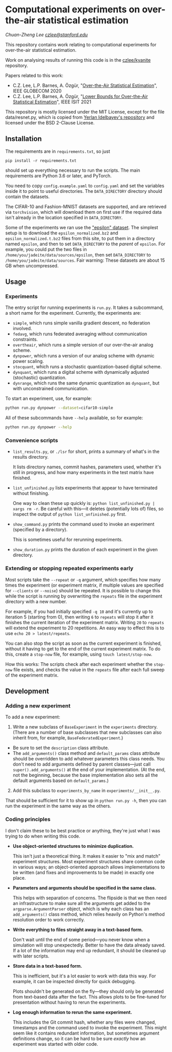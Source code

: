 Computational experiments on over-the-air statistical estimation
================================================================

_Chuan-Zheng Lee <czlee@stanford.edu>_

This repository contains work relating to computational experiments for over-the-air statistical estimation.

Work on analysing results of running this code is in the [czlee/kyanite](https://github.com/czlee/kyanite) repository.

Papers related to this work:

- C.Z. Lee, L.P. Barnes, A. Özgür, "[Over-the-Air Statistical Estimation](https://ieeexplore.ieee.org/document/9322345)", IEEE GLOBECOM 2020
- C.Z. Lee, L.P. Barnes, A. Özgür, "[Lower Bounds for Over-the-Air Statistical Estimation](https://2021.ieee-isit.org/Papers/ViewPaper.asp?PaperNum=1944)", IEEE ISIT 2021

This repository is mostly licensed under the MIT License, except for the file data/resnet.py, which is copied from [Yerlan Idelbayev's repository](https://github.com/akamaster/pytorch_resnet_cifar10/) and licensed under the BSD 2-Clause License.

Installation
------------

The requirements are in `requirements.txt`, so just
```
pip install -r requirements.txt
```
should set up everything necessary to run the scripts. The main requirements are Python 3.6 or later, and PyTorch.

You need to copy `config.example.yaml` to `config.yaml` and set the variables inside it to point to useful directories. The `DATA_DIRECTORY` directory should contain the datasets.

The CIFAR-10 and Fashion-MNIST datasets are supported, and are retrieved via `torchvision`, which will download them on first use if the required data isn't already in the location specified in `DATA_DIRECTORY`.

Some of the experiments we ran use the ["epsilon" dataset](https://www.csie.ntu.edu.tw/~cjlin/libsvmtools/datasets/binary.html#epsilon). The simplest setup is to download the `epsilon_normalized.bz2` and `epsilon_normalized.t.bz2` files from this site, to put them in a directory named `epsilon`, and then to set `DATA_DIRECTORY` to the _parent_ of `epsilon`. For example, you could put the two files in `/home/you/jadeite/data/sources/epsilon`, then set `DATA_DIRECTORY` to `/home/you/jadeite/data/sources`. Fair warning: These datasets are about 15 GB when uncompressed.

Usage
-----

### Experiments

The entry script for running experiments is `run.py`. It takes a subcommand, a short name for the experiment. Currently, the experiments are:

- `simple`, which runs simple vanilla gradient descent, no federation involved.
- `fedavg`, which runs federated averaging without communication constraints.
- `overtheair`, which runs a simple version of our over-the-air analog scheme.
- `dynpower`, which runs a version of our analog scheme with dynamic power scaling.
- `stocquant`, which runs a stochastic quantization-based digital scheme.
- `dynquant`, which runs a digital scheme with dynamically adjusted (stochastic) quantization.
- `dynrange`, which runs the same dynamic quantization as `dynquant`, but with unconstrained communication.

To start an experiment, use, for example:
```bash
python run.py dynpower --dataset=cifar10-simple
```

All of these subcommands have `--help` available, so for example:

```bash
python run.py dynpower --help
```

### Convenience scripts

- `list_results.py`, or `./lsr` for short, prints a summary of what's in the results directory.

  It lists directory names, commit hashes, parameters used, whether it's still in progress, and how many experiments in the test matrix have finished.

- `list_unfinished.py` lists experiments that appear to have terminated without finishing.

  One way to clean these up quickly is: `python list_unfinished.py | xargs rm -r`. Be careful with this—it deletes (potentially lots of) files, so inspect the output of `python list_unfinished.py` first.

- `show_command.py` prints the command used to invoke an experiment (specified by a directory).

  This is sometimes useful for rerunning experiments.

- `show_duration.py` prints the duration of each experiment in the given directory.

### Extending or stopping repeated experiments early

Most scripts take the `--repeat` or `-q` argument, which specifies how many times the experiment (or experiment matrix, if multiple values are specified for `--clients` or `--noise`) should be repeated. It is possible to change this while the script is running by overwriting the `repeats` file in the experiment directory with a new number.

For example, if you had initially specified `-q 10` and it's currently up to iteration 5 (starting from 0), then writing `6` to `repeats` will stop it after it finishes the current iteration of the experiment matrix. Writing `20` to `repeats` will extend the experiment to 20 repetitions. An easy way to effect this is to use `echo 20 > latest/repeats`.

You can also stop the script as soon as the current experiment is finished, without it having to get to the end of the current experiment matrix. To do this, create a `stop-now` file, for example, using `touch latest/stop-now`.

How this works: The scripts check after each experiment whether the `stop-now` file exists, and checks the value in the `repeats` file after each full sweep of the experiment matrix.


Development
-----------

### Adding a new experiment

To add a new experiment:

1. Write a new subclass of `BaseExperiment` in the `experiments` directory. (There are a number of base subclasses that new subclasses can also inherit from, for example, `BaseFederatedExperiment`.)

  - Be sure to set the `description` class attribute.
  - The `add_arguments()` class method and `default_params` class attribute should be overridden to add whatever parameters this class needs. You don't need to add arguments defined by parent classes—just call `super().add_arguments()` at the end of your implementation. (At the end, not the beginning, because the base implementation also sets all the default arguments based on `default_params`.)

2. Add this subclass to `experiments_by_name` in `experiments/__init__.py`.

That should be sufficient for it to show up in `python run.py -h`, then you can run the experiment in the same way as the others.

### Coding principles

I don't claim these to be best practice or anything, they're just what I was trying to do when writing this code.

- **Use object-oriented structures to minimize duplication.**

  This isn't just a theoretical thing. It makes it easier to "mix and match" experiment structures. Most experiment structures share common code in various ways; an object-oriented approach allows implementations to be written (and fixes and improvements to be made) in exactly one place.

- **Parameters and arguments should be specified in the same class.**

  This helps with separation of concerns. The flipside is that we then need an infrastructure to make sure all the arguments get added to the `argparse.ArgumentParser` object, which is why each class has an `add_arguments()` class method, which relies heavily on Python's method resolution order to work correctly.

- **Write everything to files straight away in a text-based form.**

  Don't wait until the end of some period—you never know when a simulation will stop unexpectedly. Better to have the data already saved. If a lot of the information may end up redundant, it should be cleaned up with later scripts.

- **Store data in a text-based form.**

  This is inefficient, but it's a lot easier to work with data this way. For example, it can be inspected directly for quick debugging.

  Plots shouldn't be generated on the fly—they should only be generated from text-based data after the fact. This allows plots to be fine-tuned for presentation without having to rerun the experiments.

- **Log enough information to rerun the same experiment.**

  This includes the Git commit hash, whether any files were changed, timestamps and the command used to invoke the experiment. This might seem like it contains redundant information, but sometimes argument definitions change, so it can be hard to be sure _exactly_ how an experiment was started with older code.
